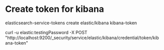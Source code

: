 # Create token for kibana
elasticsearch-service-tokens create elastic/kibana kibana-token

curl -u elastic:testingPassword -X POST "http://localhost:9200/_security/service/elastic/kibana/credential/token/kibana-token"